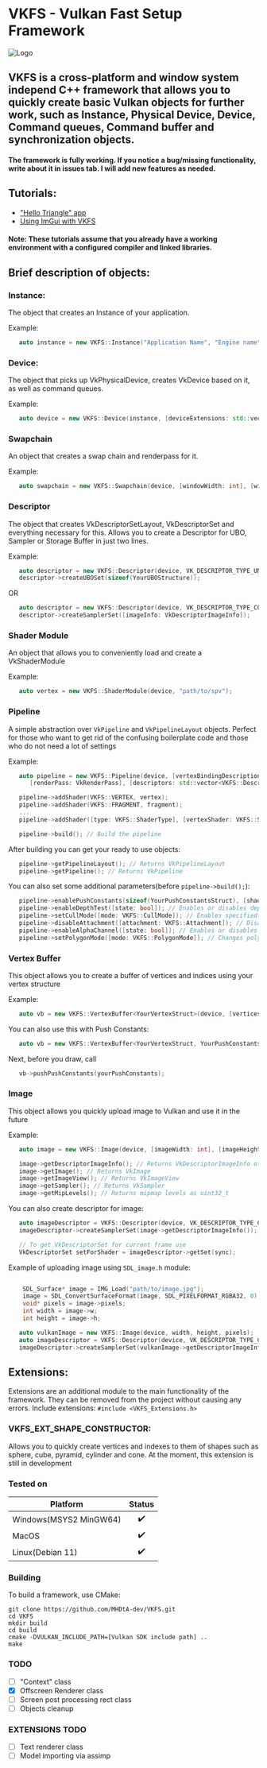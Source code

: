 # VKFS - Vulkan Fast Setup Framework

![Logo](logo.PNG)

## VKFS is a cross-platform and window system independ C++ framework that allows you to quickly create basic Vulkan objects for further work, such as Instance, Physical Device, Device, Command queues, Command buffer and synchronization objects.

#### The framework is fully working. If you notice a bug/missing functionality, write about it in issues tab. I will add new features as needed.

## Tutorials:
- ["Hello Triangle" app](tutorials/VKFS-Hello-Triangle-Tutorial.md)
- [Using ImGui with VKFS](tutorials/VKFS-Imgui-Tutorial.md)

#### Note: These tutorials assume that you already have a working environment with a configured compiler and linked libraries.

## Brief description of objects:

### Instance:
The object that creates an Instance of your application.

Example:
```cpp
   auto instance = new VKFS::Instance("Application Name", "Engine name", [instanceExtensions: std::vector<const char*>], [enableValidationLayers: bool], [OPTIONAL API_VERSION=VK_API_VERSION_1_2: uint32_t]);
```

### Device:
The object that picks up VkPhysicalDevice, creates VkDevice based on it, as well as command queues.

Example:
```cpp
   auto device = new VKFS::Device(instance, [deviceExtensions: std::vector<const char*>]);
```

### Swapchain
An object that creates a swap chain and renderpass for it.

Example:
```cpp
   auto swapchain = new VKFS::Swapchain(device, [windowWidth: int], [windowHeight: int]);
```

### Descriptor
The object that creates VkDescriptorSetLayout, VkDescriptorSet and everything necessary for this. Allows you to create a Descriptor for UBO, Sampler or Storage Buffer in just two lines.

Example:
```cpp
   auto descriptor = new VKFS::Descriptor(device, VK_DESCRIPTOR_TYPE_UNIFORM_BUFFER, [shaderStage: VkShaderStageFlagBits]);
   descriptor->createUBOSet(sizeof(YourUBOStructure));
```
OR

```cpp
   auto descriptor = new VKFS::Descriptor(device, VK_DESCRIPTOR_TYPE_COMBINED_IMAGE_SAMPLER, [shaderStage: VkShaderStageFlagBits]);
   descriptor->createSamplerSet([imageInfo: VkDescriptorImageInfo]);
```

### Shader Module
An object that allows you to conveniently load and create a VkShaderModule

Example:
```cpp
   auto vertex = new VKFS::ShaderModule(device, "path/to/spv");
```

### Pipeline
A simple abstraction over ```VkPipeline``` and ```VkPipelineLayout``` objects. Perfect for those who want 
to get rid of the confusing boilerplate code and those who do not need a lot of settings

Example:
```cpp
   auto pipeline = new VKFS::Pipeline(device, [vertexBindingDescription: VkVertexInputBindingDescription], [attributesDescription: std::vector<VkVertexInputAttributeDescription>],
      [renderPass: VkRenderPass], [descriptors: std::vector<VKFS::Descriptor*>]);

   pipeline->addShader(VKFS::VERTEX, vertex);
   pipeline->addShader(VKFS::FRAGMENT, fragment);
   ...
   pipeline->addShader([type: VKFS::ShaderType], [vertexShader: VKFS::ShaderModule*]); // You can add vertex, fragment and geometry shaders to pipeline

   pipeline->build(); // Build the pipeline
```

After building you can get your ready to use objects:
```cpp
   pipeline->getPipelineLayout(); // Returns VkPipelineLayout
   pipeline->getPipeline(); // Returns VkPipeline
```

You can also set some additional parameters(before ```pipeline->build();```):
```cpp
   pipeline->enablePushConstants(sizeof(YourPushConstantsStruct), [shaderType: VKFS::ShaderType]); // Enables push constants for your pipeline.
   pipeline->enableDepthTest([state: bool]); // Enables or disables depth test. Enabled by default
   pipeline->setCullMode([mode: VKFS::CullMode]); // Enables specified culling mode
   pipeline->disableAttachment([attachment: VKFS::Attachment]); // Disables color or depth attachment. For example, you can disable color attachment if you need pipeline for shadow mapping
   pipeline->enableAlphaChannel([state: bool]); // Enables or disables alpha blending
   pipeline->setPolygonMode([mode: VKFS::PolygonMode]); // Changes polygon mode. VKFS::FILL by default
```


### Vertex Buffer
This object allows you to create a buffer of vertices and indices using your vertex structure

Example:
```cpp
   auto vb = new VKFS::VertexBuffer<YourVertexStruct>(device, [vertices: std::vector<YourVertexStruct>], [indices: std::vector<uint32_t>]);
```

You can also use this with Push Constants:
```cpp
   auto vb = new VKFS::VertexBuffer<YourVertexStruct, YourPushConstantsStruct>(device, [vertices: std::vector<YourVertexStruct>], [indices: std::vector<uint32_t>]);
```
Next, before you draw, call
```cpp
   vb->pushPushConstants(yourPushConstants);
```

### Image
This object allows you quickly upload image to Vulkan and use it in the future

Example:
```cpp
   auto image = new VKFS::Image(device, [imageWidth: int], [imageHeight: int], [pixelsRGBA32: void*], [generateMipMaps = true: bool], [imageFilter = VKFS::Linear: VKFS::ImageFilter]);

   image->getDescriptorImageInfo(); // Returns VkDescriptorImageInfo of created image
   image->getImage(); // Returns VkImage
   image->getImageView(); // Returns VkImageView
   image->getSampler(); // Returns VkSampler
   image->getMipLevels(); // Returns mipmap levels as uint32_t

```

You can also create descriptor for image:

```cpp
   auto imageDescriptor = VKFS::Descriptor(device, VK_DESCRIPTOR_TYPE_COMBINED_IMAGE_SAMPLER, VK_SHADER_STAGE_FRAGMENT_BIT);
   imageDescriptor->createSamplerSet(image->getDescriptorImageInfo());

   // To get VkDescriptorSet for current frame use
   VkDescriptorSet setForShader = imageDescriptor->getSet(sync);

```

Example of uploading image using `SDL_image.h` module:

```cpp

    SDL_Surface* image = IMG_Load("path/to/image.jpg");
    image = SDL_ConvertSurfaceFormat(image, SDL_PIXELFORMAT_RGBA32, 0); // Strictly use RGBA32 format
    void* pixels = image->pixels;
    int width = image->w;
    int height = image->h;

   auto vulkanImage = new VKFS::Image(device, width, height, pixels);
   auto imageDescriptor = VKFS::Descriptor(device, VK_DESCRIPTOR_TYPE_COMBINED_IMAGE_SAMPLER, VK_SHADER_STAGE_FRAGMENT_BIT);
   imageDescriptor->createSamplerSet(vulkanImage->getDescriptorImageInfo());

```

## Extensions:

Extensions are an additional module to the main functionality of the framework. They can be removed from the project 
without causing any errors. Include extensions: `#include <VKFS_Extensions.h>`

### VKFS_EXT_SHAPE_CONSTRUCTOR:
Allows you to quickly create vertices and indexes to them of shapes such as sphere, cube, pyramid, cylinder and cone. At the moment, this extension is still in development



### Tested on
|Platform|Status |
|-------|:-: |
|Windows(MSYS2 MinGW64)| ✔️ |
|MacOS  | ✔️ |
|Linux(Debian 11)  | ✔️ |


### Building
To build a framework, use CMake:

```
git clone https://github.com/MHDtA-dev/VKFS.git
cd VKFS
mkdir build
cd build
cmake -DVULKAN_INCLUDE_PATH=[Vulkan SDK include path] ..
make
```

### TODO
- [ ] "Context" class
- [x] Offscreen Renderer class
- [ ] Screen post processing rect class
- [ ] Objects cleanup

### EXTENSIONS TODO
- [ ] Text renderer class
- [ ] Model importing via assimp
